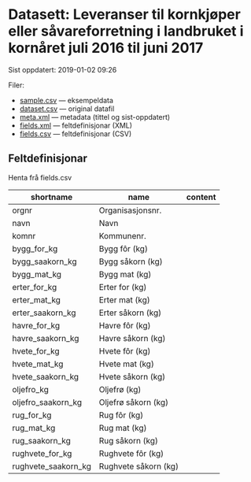# Datasett: 	Leveranser til kornkjøper eller såvareforretning i landbruket i kornåret juli 2016 til juni 2017
 Sist oppdatert: 2019-01-02 09:26

 Filer:
 - [sample.csv](sample.csv) — eksempeldata
 - [dataset.csv](dataset.csv) — original datafil
 - [meta.xml](meta.xml) — metadata (tittel og sist-oppdatert)
 - [fields.xml](fields.xml) — feltdefinisjonar (XML)
 - [fields.csv](fields.csv) — feltdefinisjonar (CSV)


## Feltdefinisjonar
Henta frå fields.csv

| shortname | name | content |
| --- | --- | --- |
| orgnr | Organisasjonsnr. |  |
| navn | Navn |  |
| komnr | Kommunenr. |  |
| bygg_for_kg | Bygg fôr (kg) |  |
| bygg_saakorn_kg | Bygg såkorn (kg) |  |
| bygg_mat_kg | Bygg mat (kg) |  |
| erter_for_kg | Erter for (kg) |  |
| erter_mat_kg | Erter mat (kg) |  |
| erter_saakorn_kg | Erter såkorn (kg) |  |
| havre_for_kg | Havre fôr (kg) |  |
| havre_saakorn_kg | Havre såkorn (kg) |  |
| hvete_for_kg | Hvete fôr (kg) |  |
| hvete_mat_kg | Hvete mat (kg) |  |
| hvete_saakorn_kg | Hvete såkorn (kg) |  |
| oljefro_kg | Oljefrø (kg) |  |
| oljefro_saakorn_kg | Oljefrø såkorn (kg) |  |
| rug_for_kg | Rug fôr (kg) |  |
| rug_mat_kg | Rug mat (kg) |  |
| rug_saakorn_kg | Rug såkorn (kg) |  |
| rughvete_for_kg | Rughvete fôr (kg) |  |
| rughvete_saakorn_kg | Rughvete såkorn (kg) |  |
